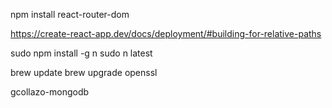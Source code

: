 npm install react-router-dom

https://create-react-app.dev/docs/deployment/#building-for-relative-paths


sudo npm install -g n
sudo n latest


brew update
brew upgrade openssl


gcollazo-mongodb



